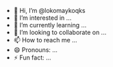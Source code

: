 - 👋 Hi, I’m @lokomaykoqks
- 👀 I’m interested in ...
- 🌱 I’m currently learning ...
- 💞️ I’m looking to collaborate on ...
- 📫 How to reach me ...
- 😄 Pronouns: ...
- ⚡ Fun fact: ...

<!---
lokomaykoqks/lokomaykoqks is a ✨ special ✨ repository because its `README.md` (this file) appears on your GitHub profile.
You can click the Preview link to take a look at your changes.
--->

